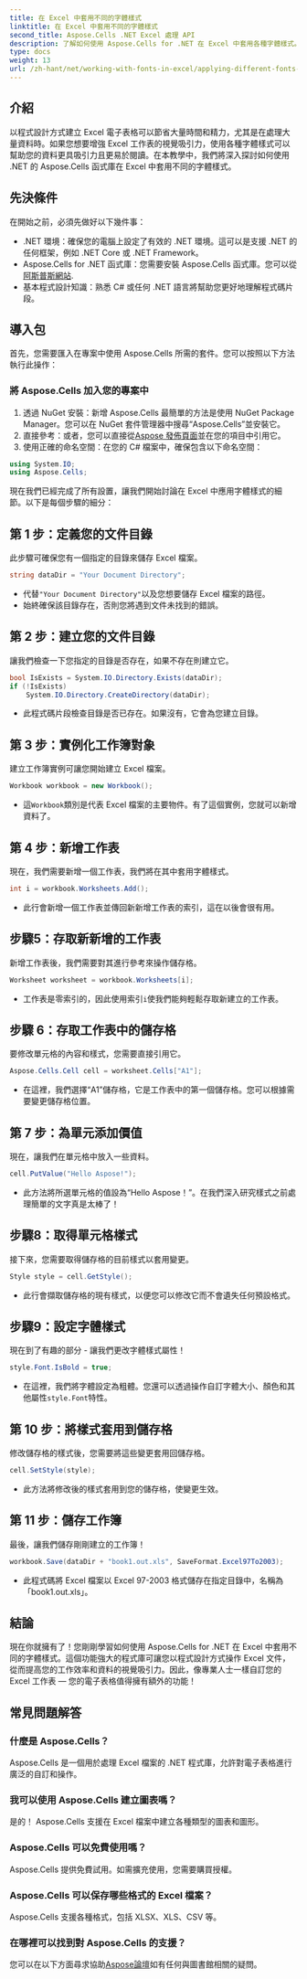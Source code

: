 ```yaml
---
title: 在 Excel 中套用不同的字體樣式
linktitle: 在 Excel 中套用不同的字體樣式
second_title: Aspose.Cells .NET Excel 處理 API
description: 了解如何使用 Aspose.Cells for .NET 在 Excel 中套用各種字體樣式。增強電子表格設計的逐步教學。
type: docs
weight: 13
url: /zh-hant/net/working-with-fonts-in-excel/applying-different-fonts-styles/
---
```

## 介紹
以程式設計方式建立 Excel 電子表格可以節省大量時間和精力，尤其是在處理大量資料時。如果您想要增強 Excel 工作表的視覺吸引力，使用各種字體樣式可以幫助您的資料更具吸引力且更易於閱讀。在本教學中，我們將深入探討如何使用 .NET 的 Aspose.Cells 函式庫在 Excel 中套用不同的字體樣式。
## 先決條件
在開始之前，必須先做好以下幾件事：
- .NET 環境：確保您的電腦上設定了有效的 .NET 環境。這可以是支援 .NET 的任何框架，例如 .NET Core 或 .NET Framework。
-  Aspose.Cells for .NET 函式庫：您需要安裝 Aspose.Cells 函式庫。您可以從[阿斯普斯網站](https://releases.aspose.com/cells/net/). 
- 基本程式設計知識：熟悉 C# 或任何 .NET 語言將幫助您更好地理解程式碼片段。
## 導入包
首先，您需要匯入在專案中使用 Aspose.Cells 所需的套件。您可以按照以下方法執行此操作：
### 將 Aspose.Cells 加入您的專案中
1. 透過 NuGet 安裝：新增 Aspose.Cells 最簡單的方法是使用 NuGet Package Manager。您可以在 NuGet 套件管理器中搜尋“Aspose.Cells”並安裝它。
2. 直接參考：或者，您可以直接從[Aspose 發佈頁面](https://releases.aspose.com/cells/net/)並在您的項目中引用它。
3. 使用正確的命名空間：在您的 C# 檔案中，確保包含以下命名空間：
```csharp
using System.IO;
using Aspose.Cells;
```
現在我們已經完成了所有設置，讓我們開始討論在 Excel 中應用字體樣式的細節。以下是每個步驟的細分：
## 第 1 步：定義您的文件目錄
此步驟可確保您有一個指定的目錄來儲存 Excel 檔案。 
```csharp
string dataDir = "Your Document Directory";
```
- 代替`"Your Document Directory"`以及您想要儲存 Excel 檔案的路徑。
- 始終確保該目錄存在，否則您將遇到文件未找到的錯誤。
## 第 2 步：建立您的文件目錄
讓我們檢查一下您指定的目錄是否存在，如果不存在則建立它。
```csharp
bool IsExists = System.IO.Directory.Exists(dataDir);
if (!IsExists)
    System.IO.Directory.CreateDirectory(dataDir);
```
- 此程式碼片段檢查目錄是否已存在。如果沒有，它會為您建立目錄。 
## 第 3 步：實例化工作簿對象
建立工作簿實例可讓您開始建立 Excel 檔案。
```csharp
Workbook workbook = new Workbook();
```
- 這`Workbook`類別是代表 Excel 檔案的主要物件。有了這個實例，您就可以新增資料了。
## 第 4 步：新增工作表
現在，我們需要新增一個工作表，我們將在其中套用字體樣式。
```csharp
int i = workbook.Worksheets.Add();
```

- 此行會新增一個工作表並傳回新新增工作表的索引，這在以後會很有用。
## 步驟5：存取新新增的工作表
新增工作表後，我們需要對其進行參考來操作儲存格。
```csharp
Worksheet worksheet = workbook.Worksheets[i];
```

- 工作表是零索引的，因此使用索引`i`使我們能夠輕鬆存取新建立的工作表。
## 步驟 6：存取工作表中的儲存格
要修改單元格的內容和樣式，您需要直接引用它。
```csharp
Aspose.Cells.Cell cell = worksheet.Cells["A1"];
```

- 在這裡，我們選擇“A1”儲存格，它是工作表中的第一個儲存格。您可以根據需要變更儲存格位置。
## 第 7 步：為單元添加價值
現在，讓我們在單元格中放入一些資料。
```csharp
cell.PutValue("Hello Aspose!");
```

- 此方法將所選單元格的值設為“Hello Aspose！”。在我們深入研究樣式之前處理簡單的文字真是太棒了！
## 步驟8：取得單元格樣式
接下來，您需要取得儲存格的目前樣式以套用變更。
```csharp
Style style = cell.GetStyle();
```

- 此行會擷取儲存格的現有樣式，以便您可以修改它而不會遺失任何預設格式。
## 步驟9：設定字體樣式
現在到了有趣的部分 - 讓我們更改字體樣式屬性！
```csharp
style.Font.IsBold = true;
```

- 在這裡，我們將字體設定為粗體。您還可以透過操作自訂字體大小、顏色和其他屬性`style.Font`特性。
## 第 10 步：將樣式套用到儲存格
修改儲存格的樣式後，您需要將這些變更套用回儲存格。
```csharp
cell.SetStyle(style);
```

- 此方法將修改後的樣式套用到您的儲存格，使變更生效。
## 第 11 步：儲存工作簿
最後，讓我們儲存剛剛建立的工作簿！
```csharp
workbook.Save(dataDir + "book1.out.xls", SaveFormat.Excel97To2003);
```

- 此程式碼將 Excel 檔案以 Excel 97-2003 格式儲存在指定目錄中，名稱為「book1.out.xls」。
## 結論
現在你就擁有了！您剛剛學習如何使用 Aspose.Cells for .NET 在 Excel 中套用不同的字體樣式。這個功能強大的程式庫可讓您以程式設計方式操作 Excel 文件，從而提高您的工作效率和資料的視覺吸引力。因此，像專業人士一樣自訂您的 Excel 工作表 — 您的電子表格值得擁有額外的功能！
## 常見問題解答
### 什麼是 Aspose.Cells？  
Aspose.Cells 是一個用於處理 Excel 檔案的 .NET 程式庫，允許對電子表格進行廣泛的自訂和操作。
### 我可以使用 Aspose.Cells 建立圖表嗎？  
是的！ Aspose.Cells 支援在 Excel 檔案中建立各種類型的圖表和圖形。
### Aspose.Cells 可以免費使用嗎？  
Aspose.Cells 提供免費試用。如需擴充使用，您需要購買授權。  
### Aspose.Cells 可以保存哪些格式的 Excel 檔案？  
Aspose.Cells 支援各種格式，包括 XLSX、XLS、CSV 等。
### 在哪裡可以找到對 Aspose.Cells 的支援？  
您可以在以下方面尋求協助[Aspose論壇](https://forum.aspose.com/c/cells/9)如有任何與圖書館相關的疑問。